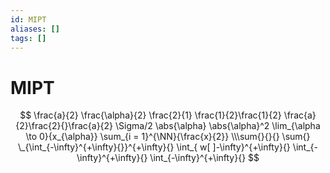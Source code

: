 ```yaml
---
id: MIPT
aliases: []
tags: []
---
```


# MIPT

$$
\frac{a}{2} \frac{\alpha}{2} \frac{2}{1} \frac{1}{2}\frac{1}{2}
\frac{a}{2}\frac{2}{}\frac{a}{2}
\Sigma/2
\abs{\alpha}
\abs{\alpha}^2
\lim_{\alpha \to 0}{x_{\alpha}}
\sum_{i = 1}^{\NN}{\frac{x}{2}}
\\\sum{}{}{}
\sum{}
\_{\int_{-\infty}^{+\infty}{}}^{+\infty}{}
\int_{ w[ ]-\infty}^{+\infty}{}
\int_{-\infty}^{+\infty}{}
\int_{-\infty}^{+\infty}{}
$$
